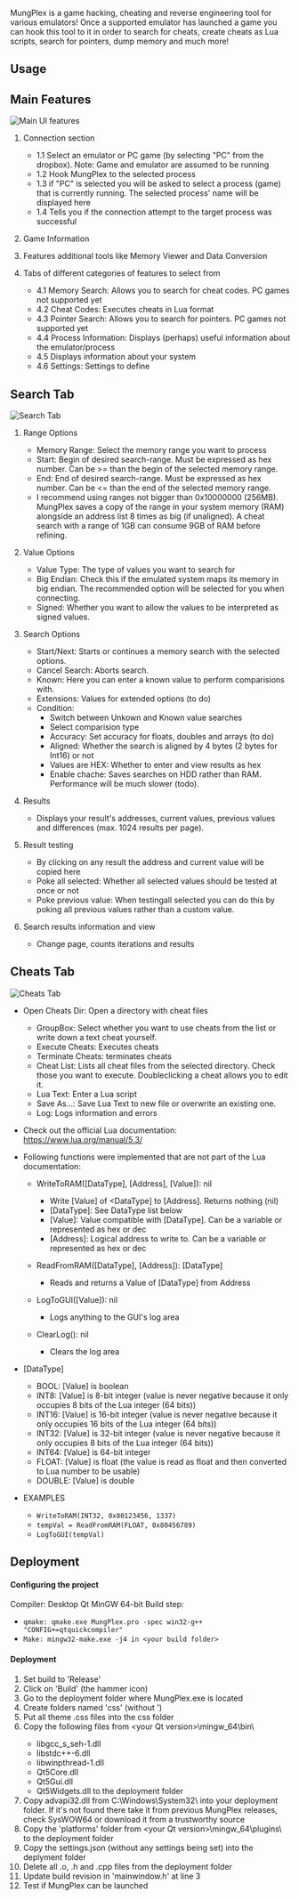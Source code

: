 MungPlex is a game hacking, cheating and reverse engineering tool for various emulators! Once a supported emulator has launched a game you can hook this tool to it in order to search for cheats, create cheats as Lua scripts, search for pointers, dump memory and much more!

## Usage

## Main Features
![Main UI features](https://github.com/CosmoCortney/MungPlex/readme_files/ui01.png?raw=true)

1. Connection section
   - 1.1 Select an emulator or PC game (by selecting "PC" from the dropbox). Note: Game and emulator are assumed to be running
   - 1.2 Hook MungPlex to the selected process
   - 1.3 if "PC" is selected you will be asked to select a process (game) that is currently running. The selected process' name will be displayed here
   - 1.4 Tells you if the connection attempt to the target process was successful

2. Game Information
3. Features additional tools like Memory Viewer and Data Conversion

4. Tabs of different categories of features to select from
   - 4.1 Memory Search: Allows you to search for cheat codes. PC games not supported yet
   - 4.2 Cheat Codes: Executes cheats in Lua format
   - 4.3 Pointer Search: Allows you to search for pointers. PC games not supported yet
   - 4.4 Process Information: Displays (perhaps) useful information about the emulator/process
   - 4.5 Displays information about your system
   - 4.6 Settings: Settings to define

## Search Tab

![Search Tab](https://github.com/CosmoCortney/MungPlex/readme_files/ui02.png?raw=true)

1. Range Options
   - Memory Range: Select the memory range you want to process
   - Start: Begin of desired search-range. Must be expressed as hex number. Can be >= than the begin of the selected memory range.
   - End: End of desired search-range. Must be expressed as hex number. Can be <= than the end of the selected memory range.
   - I recommend using ranges not bigger than 0x10000000 (256MB). MungPlex saves a copy of the range in your system memory (RAM) alongside an address list 8 times as big (if unaligned). A cheat search with a range of 1GB can consume 9GB of RAM before refining.

2. Value Options
   - Value Type: The type of values you want to search for
   - Big Endian: Check this if the emulated system maps its memory in big endian. The recommended option will be selected for you when connecting.
   - Signed: Whether you want to allow the values to be interpreted as signed values.

3. Search Options
   - Start/Next: Starts or continues a memory search with the selected options.
   - Cancel Search: Aborts search.
   - Known: Here you can enter a known value to perform comparisions with.
   - Extensions: Values for extended options (to do)
   - Condition: 
     - Switch between Unkown and Known value searches
     - Select comparision type
     - Accuracy: Set accuracy for floats, doubles and arrays (to do)
     - Aligned: Whether the search is aligned by 4 bytes (2 bytes for Int16) or not
     - Values are HEX: Whether to enter and view results as hex
     - Enable chache: Saves searches on HDD rather than RAM. Performance will be much slower (todo).

4. Results
   - Displays your result's addresses, current values, previous values and differences (max. 1024 results per page).

5. Result testing
   - By clicking on any result the address and current value will be copied here
   - Poke all selected: Whether all selected values should be tested at once or not
   - Poke previous value: When testingall selected you can do this by poking all previous values rather than a custom value.

6. Search results information and view
   - Change page, counts iterations and results   


## Cheats Tab

![Cheats Tab](https://github.com/CosmoCortney/MungPlex/readme_files/ui03.png?raw=true)

- Open Cheats Dir: Open a directory with cheat files
  - GroupBox: Select whether you want to use cheats from the list or write down a text cheat yourself.
  - Execute Cheats: Executes cheats
  - Terminate Cheats: terminates cheats
  - Cheat List: Lists all cheat files from the selected directory. Check those you want to execute. Doubleclicking a cheat allows you to edit it.
  - Lua Text: Enter a Lua script
  - Save As...: Save Lua Text to new file or overwrite an existing one.
  - Log: Logs information and errors

- Check out the official Lua documentation: https://www.lua.org/manual/5.3/

- Following functions were implemented that are not part of the Lua documentation:
  - WriteToRAM([DataType], [Address], [Value]): nil
    - Write [Value] of <DataType] to [Address]. Returns nothing (nil)
    - [DataType]: See DataType list below
    - [Value]: Value compatible with [DataType]. Can be a variable or represented as hex or dec
    - [Address]: Logical address to write to. Can be a variable or represented as hex or dec

  - ReadFromRAM([DataType], [Address]): [DataType]
    - Reads and returns a Value of [DataType] from Address

  - LogToGUI([Value]): nil
    - Logs anything to the GUI's log area

  - ClearLog(): nil
    - Clears the log area

- [DataType]
  - BOOL: [Value] is boolean
  - INT8: [Value] is 8-bit integer (value is never negative because it only occupies 8 bits of the Lua integer (64 bits))
  - INT16: [Value] is 16-bit integer (value is never negative because it only occupies 16 bits of the Lua integer (64 bits))
  - INT32: [Value] is 32-bit integer (value is never negative because it only occupies 8 bits of the Lua integer (64 bits))
  - INT64: [Value] is 64-bit integer
  - FLOAT: [Value] is float (the value is read as float and then converted to Lua number to be usable)
  - DOUBLE: [Value] is double
  
- EXAMPLES
  - `WriteToRAM(INT32, 0x80123456, 1337)`
  - `tempVal = ReadFromRAM(FLOAT, 0x80456789)`
  - `LogToGUI(tempVal)`


## Deployment

#### Configuring the project
Compiler: Desktop Qt <your version> MinGW 64-bit
Build step:
-	`qmake: qmake.exe MungPlex.pro -spec win32-g++ "CONFIG+=qtquickcompiler"`
-	`Make: mingw32-make.exe -j4 in <your build folder>`

#### Deployment
1. Set build to 'Release'
2. Click on 'Build' (the hammer icon)
3. Go to the deployment folder where MungPlex.exe is located
4. Create folders named 'css' (without ')
5. Put all theme .css files into the css folder
6. Copy the following files from <your Qt installation>\<your Qt version>\mingw<version>_64\bin\
	  - libgcc_s_seh-1.dll
	  - libstdc++-6.dll
	  - libwinpthread-1.dll
	  - Qt5Core.dll
	  - Qt5Gui.dll
	  - Qt5Widgets.dll to the deployment folder
7. Copy advapi32.dll from C:\Windows\System32\ into your deployment folder. If it's not found there take it from previous MungPlex releases, check SysWOW64 or download it from a trustworthy source
8. Copy the 'platforms' folder from <your Qt installation>\<your Qt version>\mingw<version>_64\plugins\ to the deployment folder
9. Copy the settings.json (without any settings being set) into the deplyment folder
10. Delete all .o, .h and .cpp files from the deployment folder
11. Update build revision in 'mainwindow.h' at line 3
12. Test if MungPlex can be launched

